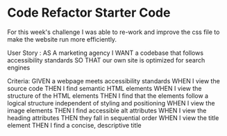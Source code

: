 # Code Refactor Starter Code
For this week's challenge I was able to re-work and improve the css file to make the website run more efficiently. 

User Story :
AS A marketing agency
I WANT a codebase that follows accessibility standards
SO THAT our own site is optimized for search engines

Criteria:
GIVEN a webpage meets accessibility standards
WHEN I view the source code
THEN I find semantic HTML elements
WHEN I view the structure of the HTML elements
THEN I find that the elements follow a logical structure independent of styling and positioning
WHEN I view the image elements
THEN I find accessible alt attributes
WHEN I view the heading attributes
THEN they fall in sequential order
WHEN I view the title element
THEN I find a concise, descriptive title
